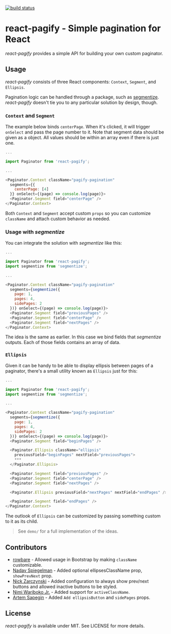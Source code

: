 [![build status](https://secure.travis-ci.org/bebraw/react-pagify.png)](http://travis-ci.org/bebraw/react-pagify)
# react-pagify - Simple pagination for React

*react-pagify* provides a simple API for building your own custom paginator.

## Usage

*react-pagify* consists of three React components: `Context`, `Segment`, and `Ellipsis`.

Pagination logic can be handled through a package, such as [segmentize](https://www.npmjs.com/package/segmentize). *react-pagify* doesn't tie you to any particular solution by design, though.

### `Context` and `Segment`

The example below binds `centerPage`. When it's clicked, it will trigger `onSelect` and pass the page number to it. Note that segment data should be given as a object. All values should be within an array even if there is just one.

```javascript
...

import Paginator from 'react-pagify';

...

<Paginator.Context className="pagify-pagination"
  segments={{
    centerPage: [4]
  }} onSelect={(page) => console.log(page)}>
  <Paginator.Segment field="centerPage" />
</Paginator.Context>
```

Both `Context` and `Segment` accept custom `props` so you can customize `className` and attach custom behavior as needed.

### Usage with *segmentize*

You can integrate the solution with *segmentize* like this:

```javascript
...

import Paginator from 'react-pagify';
import segmentize from 'segmentize';

...

<Paginator.Context className="pagify-pagination"
  segments={segmentize({
    page: 1,
    pages: 4,
    sidePages: 2
  })} onSelect={(page) => console.log(page)}>
  <Paginator.Segment field="previousPages" />
  <Paginator.Segment field="centerPage" />
  <Paginator.Segment field="nextPages" />
</Paginator.Context>
```

The idea is the same as earlier. In this case we bind fields that *segmentize* outputs. Each of those fields contains an array of data.

### `Ellipsis`

Given it can be handy to be able to display ellipsis between pages of a paginator, there's a small utility known as `Ellipsis` just for this:

```javascript
...

import Paginator from 'react-pagify';
import segmentize from 'segmentize';

...

<Paginator.Context className="pagify-pagination"
  segments={segmentize({
    page: 1,
    pages: 4,
    sidePages: 2
  })} onSelect={(page) => console.log(page)}>
  <Paginator.Segment field="beginPages" />

  <Paginator.Ellipsis className="ellipsis"
    previousField="beginPages" nextField="previousPages">
    ***
  </Paginator.Ellipsis>

  <Paginator.Segment field="previousPages" />
  <Paginator.Segment field="centerPage" />
  <Paginator.Segment field="nextPages" />

  <Paginator.Ellipsis previousField="nextPages" nextField="endPages" />

  <Paginator.Segment field="endPages" />
</Paginator.Context>
```

The outlook of `Ellipsis` can be customized by passing something custom to it as its child.

> See `demo/` for a full implementation of the ideas.

## Contributors

* [rowbare](https://github.com/rowbare) - Allowed usage in Bootstrap by making `className` customizable.
* [Nadav Spiegelman](https://github.com/nadavspi) - Added optional ellipsesClassName prop, `showPrevNext` prop.
* [Nick Zarczynski](https://github.com/jacktrades) - Added configuration to always show prev/next buttons and allowed inactive buttons to be styled.
* [Nimi Wariboko Jr.](https://github.com/nemothekid) - Added support for `activeClassName`.
* [Artem Sapegin](https://github.com/sapegin) - Added `Add ellipsisButton` and `sidePages` props.

## License

*react-pagify* is available under MIT. See LICENSE for more details.
